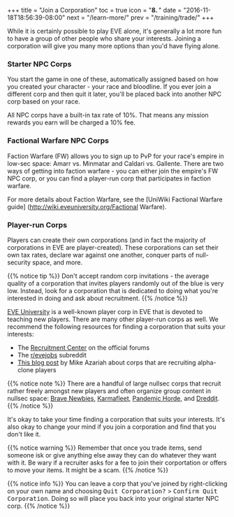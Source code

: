 +++
title = "Join a Corporation"
toc = true
icon = "<b>8. </b>"
date = "2016-11-18T18:56:39-08:00"
next = "/learn-more/"
prev = "/training/trade/"
+++

While it is certainly possible to play EVE alone, it's generally a lot more fun
to have a group of other people who share your interests. Joining a corporation
will give you many more options than you'd have flying alone.

### Starter NPC Corps

You start the game in one of these, automatically assigned based on how you created
your character - your race and bloodline. If you ever join a different corp and then
quit it later, you'll be placed back into another NPC corp based on your race.

All NPC corps have a built-in tax rate of 10%. That means any mission rewards you earn
will be charged a 10% fee.

### Factional Warfare NPC Corps

Faction Warfare (FW) allows you to sign up to PvP for your race's empire in low-sec
space: Amarr vs. Minmatar and Caldari vs. Gallente. There are two ways of getting into
faction warfare - you can either join the empire's FW NPC corp, or you can find a
player-run corp that participates in faction warfare.

For more details about Faction Warfare, see the [UniWiki Factional Warfare guide]
(http://wiki.eveuniversity.org/Factional Warfare).

### Player-run Corps

Players can create their own corporations (and in fact the majority of corporations
in EVE are player-created). These corporations can set their own tax rates, declare
war against one another, conquer parts of null-security space, and more.

{{% notice tip %}}
Don't accept random corp invitations - the average quality of a corporation that invites
players randomly out of the blue is very low. Instead, look for a corporation that
is dedicated to doing what you're interested in doing and ask about recruitment.
{{% /notice %}}

[EVE University](http://www.eveuniversity.org/) is a well-known player corp in
EVE that is devoted to teaching new players. There are many other player-run corps
as well. We recommend the following resources for finding a corporation that suits
your interests:

 * The [Recruitment Center](https://forums.eveonline.com/default.aspx?g=topics&f=265)
   on the official forums
 * The [r/evejobs](https://www.reddit.com/r/evejobs/) subreddit 
 * [This blog post](https://mikeazariah.wordpress.com/2016/11/17/ooc-joining-the-gang/)
   by Mike Azariah about corps that are recruiting alpha-clone players

{{% notice note %}}
There are a handful of large nullsec corps that recruit rather freely
amongst new players and often organize group content in nullsec space: 
[Brave Newbies](http://bravenewbies.org),
[Karmafleet](https://recruit.karmafleet.org/),
[Pandemic Horde](https://www.reddit.com/r/pandemichorde/),
and [Dreddit](http://dredditisrecruiting.com/).
{{% /notice %}}

It's okay to take your time finding a corporation that suits your interests. It's also
okay to change your mind if you join a corporation and find that you don't like it.

{{% notice warning %}}
Remember that once you trade items, send someone isk or give anything else away they
can do whatever they want with it. Be wary if a recruiter asks for a fee to join
their corportation or offers to move your items. It might be a scam.
{{% /notice %}}

{{% notice info %}}
You can leave a corp that you've joined by right-clicking on your own name and choosing
<kbd>Quit Corporation?</kbd> > <kbd>Confirm Quit Corporation</kbd>. Doing so will place
you back into your original starter NPC corp.
{{% /notice %}}
